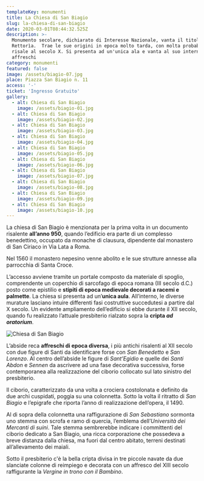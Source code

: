 ```yaml
---
templateKey: monumenti
title: La Chiesa di San Biagio
slug: la-chiesa-di-san-biagio
date: 2020-03-01T08:44:32.525Z
description: >-
  Monumento secolare, dichiarato di Interesse Nazionale, vanta il titolo di
  Rettorìa.  Trae le sue origini in epoca molto tarda, con molta probabilità
  risale al secolo X. Si presenta ad un'unica ala e vanta al suo interno diversi
  affreschi
category: monumenti
featured: false
image: /assets/biagio-07.jpg
place: Piazza San Biagio n. 11
access: '-'
ticket: 'Ingresso Gratuito'
gallery:
  - alt: Chiesa di San Biagio
    image: /assets/biagio-01.jpg
  - alt: Chiesa di San Biagio
    image: /assets/biagio-02.jpg
  - alt: Chiesa di San Biagio
    image: /assets/biagio-03.jpg
  - alt: Chiesa di San Biagio
    image: /assets/biagio-04.jpg
  - alt: Chiesa di San Biagio
    image: /assets/biagio-05.jpg
  - alt: Chiesa di San Biagio
    image: /assets/biagio-06.jpg
  - alt: Chiesa di San Biagio
    image: /assets/biagio-07.jpg
  - alt: Chiesa di San Biagio
    image: /assets/biagio-08.jpg
  - alt: Chiesa di San Biagio
    image: /assets/biagio-09.jpg
  - alt: Chiesa di San Biagio
    image: /assets/biagio-10.jpg
---
```

La chiesa di San Biagio è menzionata per la prima volta in un documento risalente **all’anno 950**, quando l’edificio era parte di un complesso benedettino, occupato da monache di clausura, dipendente dal monastero di San Ciriaco in Via Lata a Roma.

Nel 1560 il monastero nepesino venne abolito e le sue strutture annesse alla parrocchia di Santa Croce.

L’accesso avviene tramite un portale composto da materiale di spoglio, comprendente un coperchio di sarcofago di epoca romana (III secolo d.C.) posto come epistilio e **stipiti di epoca medievale decorati a racemi e palmette**. La chiesa si presenta ad un’**unica aula**. All’interno, le diverse murature lasciano intuire differenti fasi costruttive succedutesi a partire dal X secolo. Un evidente ampliamento dell’edificio si ebbe durante il XII secolo, quando fu realizzato l’attuale presbiterio rialzato sopra la **cripta *ad oratorium***.

![Chiesa di San Biagio](/assets/biagio-05.jpg)

L’abside reca **affreschi di epoca diversa**, i più antichi risalenti al XII secolo con due figure di Santi da identificare forse con *San Benedetto* e *San Lorenzo*. Al centro dell’abside le figure di *Sant’Egidio* e quelle dei *Santi Abdon* e *Sennen* da ascrivere ad una fase decorativa successiva, forse contemporanea alla realizzazione del ciborio collocato sul lato sinistro del presbiterio.

Il ciborio, caratterizzato da una volta a crociera costolonata e definito da due archi cuspidati, poggia su una colonnetta. Sotto la volta il ritratto di *San Biagio* e l’epigrafe che riporta l’anno di realizzazione dell’opera, il 1490.

Al di sopra della colonnetta una raffigurazione di *San Sebastiano* sormonta uno stemma con scrofa e ramo di quercia, l’emblema dell’*Università dei Mercanti di suini*. Tale stemma sembrerebbe indicare i committenti del ciborio dedicato a San Biagio, una ricca corporazione che possedeva a breve distanza dalla chiesa, ma fuori dal centro abitato, terreni destinati all’allevamento dei maiali.

Sotto il presbiterio c'è la bella cripta divisa in tre piccole navate da due slanciate colonne di reimpiego e decorata con un affresco del XIII secolo raffigurante la *Vergine in trono con il Bambino*.
